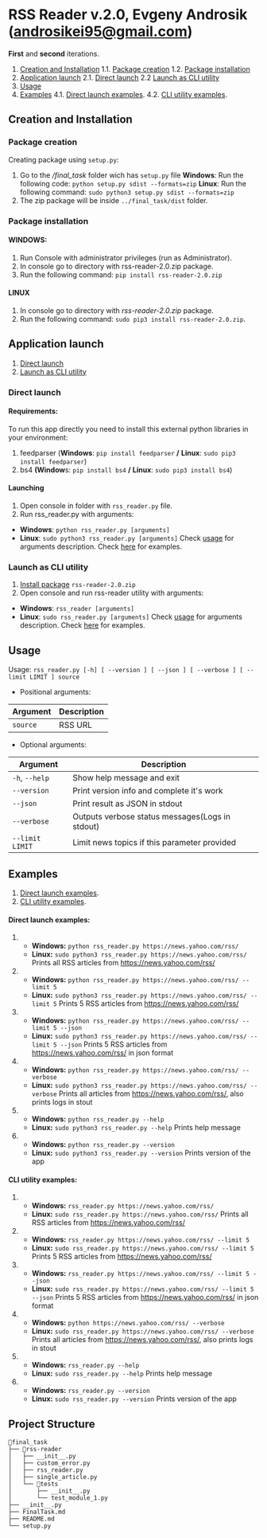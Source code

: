 ﻿
#  RSS Reader v.2.0, Evgeny Androsik (androsikei95@gmail.com)

**First** and **second** iterations.
1. [Creation and Installation](#creation-and-installation)
	1.1. [Package creation](#package-creation)
	1.2. [Package installation](#package-installation)
3. [Application launch](#aapplication-launch)
	2.1. [Direct launch](#direct-launch)
	2.2 [Launch as CLI utility](#launch-as-cli-utility)
4. [Usage](#usage)
5. [Examples](#examples)
	4.1.  [Direct launch examples](#direct-launch-examples).
	4.2.  [CLI utility examples](#cli-utility-examples).

##  Creation and Installation

###  Package creation

 Creating package using `setup.py`:

1. Go to the */final_task* folder wich has `setup.py` file
	**Windows**: Run the following code: `python setup.py sdist --formats=zip`
	**Linux**: Run the following command: `sudo python3 setup.py sdist --formats=zip` 
2. The zip package will be inside `../final_task/dist` folder.

### Package installation

####  WINDOWS:

1. Run Console with administrator privileges (run as Administrator).
2. In console go to directory with rss-reader-2.0.zip package.
3. Run the following command: `pip install rss-reader-2.0.zip`

#### LINUX

1. In console go to directory with *rss-reader-2.0.zip* package.
2. Run the following command: `sudo pip3 install rss-reader-2.0.zip`.

## Application launch

1. [Direct launch](#direct-launch)
2. [Launch as CLI utility](#launch-as-cli-utility)


### Direct launch

#### Requirements:
To run this app directly you need to install this external python libraries in your environment:
1. feedparser (**Windows**: `pip install feedparser` **/** **Linux**: `sudo pip3 install feedparser`)
2. bs4 **(Window**s: `pip install bs4` **/** **Linux**: `sudo pip3 install bs4`)

#### Launching
1. Open console in folder with `rss_reader.py` file.
2. Run rss_reader.py with arguments:
+ **Windows**: `python rss_reader.py [arguments]`
+ **Linux**: `sudo python3 rss_reader.py [arguments]`
Check [usage](#usage)  for arguments description. Check [here](#direct-launch-examples) for examples.

### Launch as CLI utility

1. [Install package](#package-installation) `rss-reader-2.0.zip`
2. Open console and run rss-reader utility with arguments:
+ **Windows**: `rss_reader [arguments]`
+ **Linux**: `sudo rss_reader.py [arguments]`
Check [usage](#usage)  for arguments description. Check [here](#cli-utility-examples) for examples.


## Usage
Usage: `rss_reader.py [-h] [ --version ] [ --json ] [ --verbose ] [ --limit LIMIT ] source`

+ Positional arguments:

|    Argument    |      Description              |
|----------------|-------------------------------|
|`source`        |RSS URL                        |

+ Optional arguments:

|    Argument   |      Description                               |
|---------------|------------------------------------------------|
|`-h`, `--help` |Show help message and exit                      |
|`--version`    |Print version info and complete it's work       |
|`--json`       |Print result as JSON in stdout                  |
|`--verbose`    |Outputs verbose status messages(Logs in stdout) |
|`--limit LIMIT`|Limit news topics if this parameter provided    |

## Examples
1.  [Direct launch examples](#direct-launch-examples).
2.  [CLI utility examples](#cli-utility-examples).

#### Direct launch examples:

1. * **Windows:** `python rss_reader.py https://news.yahoo.com/rss/`
    * **Linux:** `sudo python3 rss_reader.py https://news.yahoo.com/rss/`
	Prints all RSS articles from https://news.yahoo.com/rss/
2. * **Windows:** `python rss_reader.py https://news.yahoo.com/rss/ --limit 5`
    * **Linux:** `sudo python3 rss_reader.py https://news.yahoo.com/rss/ --limit 5`
	Prints 5 RSS articles from https://news.yahoo.com/rss/
3. * **Windows:** `python rss_reader.py https://news.yahoo.com/rss/ --limit 5 --json`
    * **Linux:** `sudo python3 rss_reader.py https://news.yahoo.com/rss/ --limit 5 --json`
	Prints 5 RSS articles from https://news.yahoo.com/rss/ in json format
4. * **Windows:** `python rss_reader.py https://news.yahoo.com/rss/ --verbose`
   * **Linux:** `sudo python3 rss_reader.py https://news.yahoo.com/rss/ --verbose`
	Prints all articles from https://news.yahoo.com/rss/, also prints logs in stout
5. * **Windows:** `python rss_reader.py --help`
   * **Linux:** `sudo python3 rss_reader.py --help`
	Prints help message
6. * **Windows:** `python rss_reader.py --version`
   * **Linux:** `sudo python3 rss_reader.py --version`
	Prints version of the app
	
#### CLI utility examples:

1. * **Windows:** `rss_reader.py https://news.yahoo.com/rss/`
   * **Linux:** `sudo rss_reader.py https://news.yahoo.com/rss/`
	Prints all RSS articles from https://news.yahoo.com/rss/
2. * **Windows:** `rss_reader.py https://news.yahoo.com/rss/ --limit 5`
   * **Linux:** `sudo rss_reader.py https://news.yahoo.com/rss/ --limit 5`
	Prints 5 RSS articles from https://news.yahoo.com/rss/
3. * **Windows:** `rss_reader.py https://news.yahoo.com/rss/ --limit 5 --json`
   * **Linux:** `sudo rss_reader.py https://news.yahoo.com/rss/ --limit 5 --json`
	Prints 5 RSS articles from https://news.yahoo.com/rss/ in json format
4. * **Windows:** `python https://news.yahoo.com/rss/ --verbose`
   * **Linux:** `sudo rss_reader.py https://news.yahoo.com/rss/ --verbose`
	Prints all articles from https://news.yahoo.com/rss/, also prints logs in stout
5. * **Windows:** `rss_reader.py --help`
   * **Linux:** `sudo rss_reader.py --help`
	Prints help message
6. * **Windows:** `rss_reader.py --version`
   * **Linux:** `sudo rss_reader.py --version`
	Prints version of the app

##  Project Structure

```
📁final_task
├── 📁rss-reader
│   ├── __init__.py
│   ├── custom_error.py
│   ├── rss_reader.py
│   ├── single_article.py
│   └── 📁tests
│       ├── __init__.py
│       └── test_module_1.py
├── __init__.py
├── FinalTask.md
├── README.md
└── setup.py
```